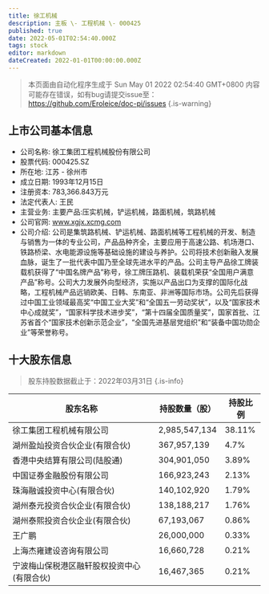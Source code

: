 ```yaml
---
title: 徐工机械
description: 主板 \- 工程机械 \- 000425
published: true
date: 2022-05-01T02:54:40.000Z
tags: stock
editor: markdown
dateCreated: 2022-01-01T00:00:00.000Z
---
```


> 本页面由自动化程序生成于 Sun May 01 2022 02:54:40 GMT+0800
> 内容可能存在错误，如有bug请提交issue至：https://github.com/Eroleice/doc-pi/issues
{.is-warning}

## 上市公司基本信息
- 公司名称: 徐工集团工程机械股份有限公司
- 股票代码: 000425.SZ
- 所在地: 江苏 - 徐州市
- 成立日期: 1993年12月15日
- 注册资本: 783,366.843万元
- 法定代表人: 王民
- 主营业务: 主要产品:压实机械，铲运机械，路面机械，筑路机械
- 公司官网: www.xgjx.xcmg.com
- 公司介绍: 公司是集筑路机械、铲运机械、路面机械等工程机械的开发、制造与销售为一体的专业公司，产品品种齐全，主要应用于高速公路、机场港口、铁路桥梁、水电能源设施等基础设施的建设与养护。公司将技术创新融入发展血脉，诞生了一批代表中国乃至全球先进水平的产品。公司主导产品徐工牌装载机获得了“中国名牌产品”称号，徐工牌压路机、装载机荣获“全国用户满意产品”称号。公司大力发展外向型经济，实施以产品出口为支撑的国际化战略，工程机械产品远销欧美、日韩、东南亚、非洲等国际市场。公司先后获得过中国工业领域最高奖“中国工业大奖”和“全国五一劳动奖状”，以及“国家技术中心成就奖”，“国家科学技术进步奖”，“第十四届全国质量奖”，国家首批、江苏省首个“国家技术创新示范企业”，“全国先进基层党组织”和“装备中国功勋企业”等荣誉称号。


## 十大股东信息
> 股东持股数据截止于：2022年03月31日
{.is-info}

| 股东名称 | 持股数量（股） | 持股比例 |
| --- | --- | --- |
| 徐工集团工程机械有限公司 | 2,985,547,134 | 38.11% |
| 湖州盈灿投资合伙企业(有限合伙) | 367,957,139 | 4.7% |
| 香港中央结算有限公司(陆股通) | 304,901,050 | 3.89% |
| 中国证券金融股份有限公司 | 166,923,243 | 2.13% |
| 珠海融诚投资中心(有限合伙) | 140,102,920 | 1.79% |
| 湖州泰元投资合伙企业(有限合伙) | 138,188,217 | 1.76% |
| 湖州泰熙投资合伙企业(有限合伙) | 67,193,067 | 0.86% |
| 王广鹏 | 26,000,000 | 0.33% |
| 上海杰雍建设咨询有限公司 | 16,660,728 | 0.21% |
| 宁波梅山保税港区融轩股权投资中心(有限合伙) | 16,467,365 | 0.21% |




